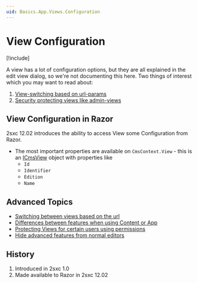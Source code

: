 ```yaml
---
uid: Basics.App.Views.Configuration
---
```


# View Configuration

[!include[](~/basics/stack/_shared-float-summary.md)]
<style>.context-box-summary .process-razor, .context-box-summary .data-configuration { visibility: visible; }</style>

A view has a lot of configuration options, but they are all explained in the edit view dialog, so we're not documenting this here. Two things of interest which you may want to read about:

1. [View-switching based on url-params](http://2sxc.org/en/Docs/Feature/feature/4680)
1. [Security protecting views like admin-views](http://2sxc.org/en/Docs/Feature/feature/4737)

## View Configuration in Razor

2sxc 12.02 introduces the ability to access View some Configuration from Razor. 

* The most important properties are available on `CmsContext.View` - this is an [ICmsView](xref:ToSic.Sxc.Context.ICmsView) object with properties like
    * `Id`
    * `Identifier`
    * `Edition`
    * `Name`

## Advanced Topics

* [Switching between views based on the url](https://2sxc.org/en/docs/Feature/feature/4680)
* [Differences between features when using Content or App](https://2sxc.org/en/blog/post/2sxc-app-vs-2sxc-content-which-one-should-i-use)
* [Protecting Views for certain users using permissions](https://2sxc.org/en/Docs/Feature/feature/4737)
* [Hide advanced features from normal editors](https://2sxc.org/en/docs/Feature/feature/3592)

## History

1. Introduced in 2sxc 1.0
1. Made available to Razor in 2sxc 12.02